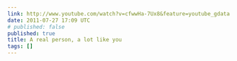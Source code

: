 ```yaml
---
link: http://www.youtube.com/watch?v=cfwwHa-7Ux8&feature=youtube_gdata
date: 2011-07-27 17:09 UTC
# published: false
published: true
title: A real person, a lot like you
tags: []
---
```



